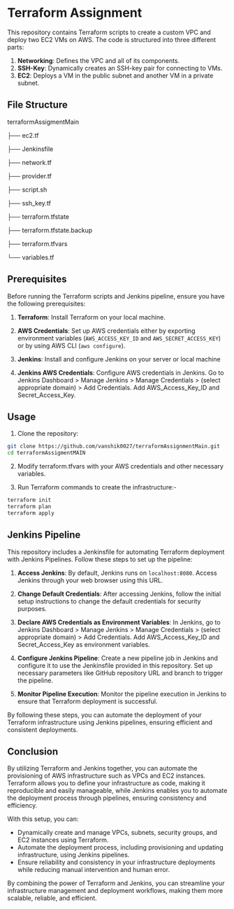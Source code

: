 # Terraform Assignment

This repository contains Terraform scripts to create a custom VPC and deploy two EC2 VMs on AWS. The code is structured into three different parts:

1. **Networking**: Defines the VPC and all of its components.
2. **SSH-Key**: Dynamically creates an SSH-key pair for connecting to VMs.
3. **EC2**: Deploys a VM in the public subnet and another VM in a private subnet.

## File Structure

terraformAssigmentMain

├── ec2.tf

├── Jenkinsfile

├── network.tf

├── provider.tf

├── script.sh

├── ssh_key.tf

├── terraform.tfstate

├── terraform.tfstate.backup

├── terraform.tfvars

└── variables.tf

## Prerequisites

Before running the Terraform scripts and Jenkins pipeline, ensure you have the following prerequisites:

1. **Terraform**: Install Terraform on your local machine.

2. **AWS Credentials**: Set up AWS credentials either by exporting environment variables (`AWS_ACCESS_KEY_ID` and `AWS_SECRET_ACCESS_KEY`) or by using AWS CLI (`aws configure`).

4. **Jenkins**: Install and configure Jenkins on your server or local machine

5. **Jenkins AWS Credentials**: Configure AWS credentials in Jenkins. Go to Jenkins Dashboard > Manage Jenkins > Manage Credentials > (select appropriate domain) > Add Credentials. Add AWS_Access_Key_ID and Secret_Access_Key.

## Usage

1. Clone the repository:

```bash
git clone https://github.com/vanshik0027/terraformAssignmentMain.git
cd terraformAssigmentMAIN
```

2. Modify terraform.tfvars with your AWS credentials and other necessary variables.

3. Run Terraform commands to create the infrastructure:-
```bash
terraform init
terraform plan
terraform apply
```
## Jenkins Pipeline

This repository includes a Jenkinsfile for automating Terraform deployment with Jenkins Pipelines. Follow these steps to set up the pipeline:

1. **Access Jenkins**: By default, Jenkins runs on `localhost:8080`. Access Jenkins through your web browser using this URL.

2. **Change Default Credentials**: After accessing Jenkins, follow the initial setup instructions to change the default credentials for security purposes.

3. **Declare AWS Credentials as Environment Variables**: In Jenkins, go to Jenkins Dashboard > Manage Jenkins > Manage Credentials > (select appropriate domain) > Add Credentials. Add AWS_Access_Key_ID and Secret_Access_Key as environment variables.

4. **Configure Jenkins Pipeline**: Create a new pipeline job in Jenkins and configure it to use the Jenkinsfile provided in this repository. Set up necessary parameters like GitHub repository URL and branch to trigger the pipeline.

5. **Monitor Pipeline Execution**: Monitor the pipeline execution in Jenkins to ensure that Terraform deployment is successful.

By following these steps, you can automate the deployment of your Terraform infrastructure using Jenkins pipelines, ensuring efficient and consistent deployments.


## Conclusion

By utilizing Terraform and Jenkins together, you can automate the provisioning of AWS infrastructure such as VPCs and EC2 instances. Terraform allows you to define your infrastructure as code, making it reproducible and easily manageable, while Jenkins enables you to automate the deployment process through pipelines, ensuring consistency and efficiency.

With this setup, you can:

- Dynamically create and manage VPCs, subnets, security groups, and EC2 instances using Terraform.
- Automate the deployment process, including provisioning and updating infrastructure, using Jenkins pipelines.
- Ensure reliability and consistency in your infrastructure deployments while reducing manual intervention and human error.

By combining the power of Terraform and Jenkins, you can streamline your infrastructure management and deployment workflows, making them more scalable, reliable, and efficient.




